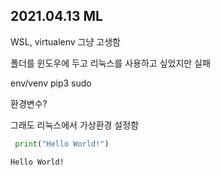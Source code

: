  2021.04.13 ML
---
WSL, virtualenv  그냥 고생함

폴더를 윈도우에 두고 리눅스를 사용하고 싶었지만 실패

env/venv
pip3
sudo

환경변수?

그래도 리눅스에서 가상환경 설정함

```python
 print("Hello World!")
```

    Hello World!
